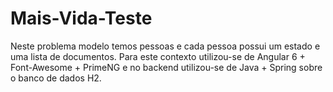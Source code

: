 # Mais-Vida-Teste

Neste problema modelo temos pessoas e cada pessoa possui um estado e uma lista de documentos.
Para este contexto utilizou-se de Angular 6 + Font-Awesome + PrimeNG e no backend utilizou-se de Java + Spring sobre o banco de dados H2.
